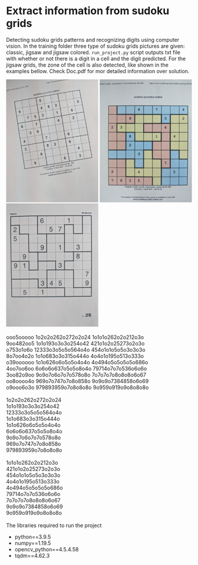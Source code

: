 # Extract information from sudoku grids

Detecting sudoku grids patterns and recognizing digits using computer vision. In the training folder three type of sudoku grids pictures are given: classic, jigsaw and jigsaw colored. <code>run_project.py</code> script outputs txt file with whether or not there is a digit in a cell and the digit predicted. For the jigsaw grids, the zone of the cell is also detected, like shown in the examples bellow. Check Doc.pdf for mor detailed information over solution.

<div min-width=820>
  <img src='training/clasic/06.jpg' width=250 float='left'>
  <img src='training/jigsaw/01.jpg' width=250 float='left'>
  <img src='training/jigsaw/03.jpg' width=250 float='left'>
</div>
<br>ooo5ooooo         1o2o2o262o272o2o24        1o1o1o262o2o212o3o<br>
    9oo482oo5         1o1o193o3o3o254o42        421o1o2o25273o2o3o<br>
    o753o1o6o         12333o3o5o5o564o4o        454o1o1o5o5o3o3o3o<br>
    8o7oo4o2o         1o1o683o3o315o444o        4o4o1o195o513o333o<br>
    o39oooooo         1o1o626o6o5o5o4o4o        4o494o5o5o5o5o686o<br>
    4oo7oo6oo         6o6o6o637o5o5o8o4o        79714o7o7o536o6o6o<br>
    3oo82o9oo         9o9o7o6o7o7o578o8o        7o7o7o7o8o8o8o6o67<br>
    oo8oooo4o         969o7o747o7o8o858o        9o9o9o7384858o6o69<br>
    o9ooo6o3o         979893959o7o8o8o8o        9o959o919o9o8o8o8o<br>
<br>1o2o2o262o272o2o24<br>
    1o1o193o3o3o254o42<br>
    12333o3o5o5o564o4o<br>
    1o1o683o3o315o444o<br>
    1o1o626o6o5o5o4o4o<br>
    6o6o6o637o5o5o8o4o<br>
    9o9o7o6o7o7o578o8o<br>
    969o7o747o7o8o858o<br>
    979893959o7o8o8o8o<br>
<br>1o1o1o262o2o212o3o<br>
    421o1o2o25273o2o3o<br>
    454o1o1o5o5o3o3o3o<br>
    4o4o1o195o513o333o<br>
    4o494o5o5o5o5o686o<br>
    79714o7o7o536o6o6o<br>
    7o7o7o7o8o8o8o6o67<br>
    9o9o9o7384858o6o69<br>
    9o959o919o9o8o8o8o<br>
<br>
The libraries required to run the project
<ul>
  <li>python==3.9.5</li>
  <li>numpy==1.19.5</li>
  <li>opencv_python==4.5.4.58</li>
  <li>tqdm==4.62.3</li>
</ul>
